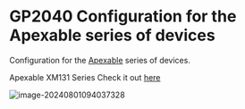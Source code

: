 # GP2040 Configuration for the Apexable series of devices

Configuration for the [Apexable](http://www.xzimei.com/) series of devices.  

Apexable XM131 Series Check it out [here](http://www.xzimei.com)

![image-20240801094037328](C:\Users\qians\AppData\Roaming\Typora\typora-user-images\image-20240801094037328.png)

